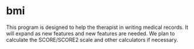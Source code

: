 # bmi
This program is designed to help the therapist in writing medical records. It will expand as new features and new features are needed. We plan to calculate the SCORE/SCORE2 scale and other calculators if necessary.
